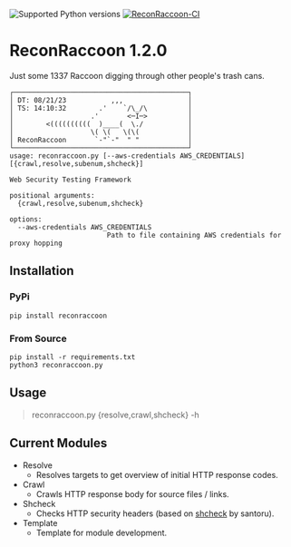 ![Supported Python versions](https://img.shields.io/badge/python-3.7+-blue.svg)
[![ReconRaccoon-CI](https://github.com/whatev33r/ReconRaccoon/actions/workflows/reconraccoon.yml/badge.svg)](https://github.com/whatev33r/ReconRaccoon/actions/workflows/reconraccoon.yml)

# ReconRaccoon 1.2.0
Just some 1337 Raccoon digging through other people's trash cans.

```
┌───────────────────────────────────────────┐
│ DT: 08/21/23           ,,,                │
│ TS: 14:10:32        .'    `/\_/\          │
│                   .'       <─I─>          │
│        <((((((((((  )____(  \./           │
│                   \( \(   \(\(            │
│ ReconRaccoon       `-"`-"  " "            │
└───────────────────────────────────────────┘
usage: reconraccoon.py [--aws-credentials AWS_CREDENTIALS] [{crawl,resolve,subenum,shcheck}]

Web Security Testing Framework

positional arguments:
  {crawl,resolve,subenum,shcheck}

options:
  --aws-credentials AWS_CREDENTIALS
                        Path to file containing AWS credentials for proxy hopping
```

## Installation
### PyPi
```
pip install reconraccoon
```

### From Source
```
pip install -r requirements.txt
python3 reconraccoon.py
```

## Usage
> reconraccoon.py {resolve,crawl,shcheck} -h

## Current Modules
- Resolve
  - Resolves targets to get overview of initial HTTP response codes.
- Crawl
  - Crawls HTTP response body for source files / links.
- Shcheck
  - Checks HTTP security headers (based on [shcheck](https://github.com/santoru/shcheck) by santoru).
- Template
  - Template for module development.
